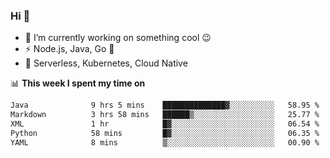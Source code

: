 ### Hi 👋

<!--
**nodejh/nodejh** is a ✨ _special_ ✨ repository because its `README.md` (this file) appears on your GitHub profile.

Here are some ideas to get you started:

- 🔭 I’m currently working on ...
- 🌱 I’m currently learning ...
- 👯 I’m looking to collaborate on ...
- 🤔 I’m looking for help with ...
- 💬 Ask me about ...
- 📫 How to reach me: ...
- 😄 Pronouns: ...
- ⚡ Fun fact: ...
-->

- 🔭 I’m currently working on something cool :wink:
- ⚡ Node.js, Java, Go :thought_balloon:
- 🤖 Serverless, Kubernetes, Cloud Native

📊 **This week I spent my time on**

<!--START_SECTION:waka-->

```txt
Java              9 hrs 5 mins    ██████████████▓░░░░░░░░░░   58.95 %
Markdown          3 hrs 58 mins   ██████▒░░░░░░░░░░░░░░░░░░   25.77 %
XML               1 hr            █▓░░░░░░░░░░░░░░░░░░░░░░░   06.54 %
Python            58 mins         █▓░░░░░░░░░░░░░░░░░░░░░░░   06.35 %
YAML              8 mins          ▒░░░░░░░░░░░░░░░░░░░░░░░░   00.90 %
```

<!--END_SECTION:waka-->


<!--
:traffic_light: **Visitors**

![visitors](https://visitor-badge.glitch.me/badge?page_id=nodejh.nodejh)
-->
